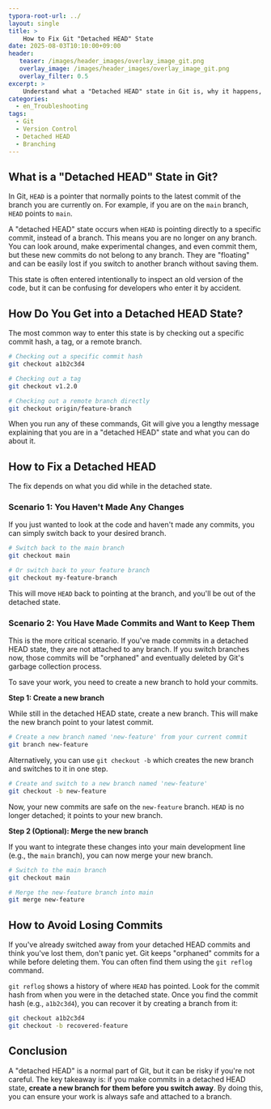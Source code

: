 ```yaml
---
typora-root-url: ../
layout: single
title: >
    How to Fix Git "Detached HEAD" State
date: 2025-08-03T10:10:00+09:00
header:
   teaser: /images/header_images/overlay_image_git.png
   overlay_image: /images/header_images/overlay_image_git.png
   overlay_filter: 0.5
excerpt: >
    Understand what a "Detached HEAD" state in Git is, why it happens, and how to safely get back to a branch without losing your work.
categories:
  - en_Troubleshooting
tags:
  - Git
  - Version Control
  - Detached HEAD
  - Branching
---
```


## What is a "Detached HEAD" State in Git?

In Git, `HEAD` is a pointer that normally points to the latest commit of the branch you are currently on. For example, if you are on the `main` branch, `HEAD` points to `main`.

A "detached HEAD" state occurs when `HEAD` is pointing directly to a specific commit, instead of a branch. This means you are no longer on any branch. You can look around, make experimental changes, and even commit them, but these new commits do not belong to any branch. They are "floating" and can be easily lost if you switch to another branch without saving them.

This state is often entered intentionally to inspect an old version of the code, but it can be confusing for developers who enter it by accident.

## How Do You Get into a Detached HEAD State?

The most common way to enter this state is by checking out a specific commit hash, a tag, or a remote branch.

```bash
# Checking out a specific commit hash
git checkout a1b2c3d4

# Checking out a tag
git checkout v1.2.0

# Checking out a remote branch directly
git checkout origin/feature-branch
```

When you run any of these commands, Git will give you a lengthy message explaining that you are in a "detached HEAD" state and what you can do about it.

## How to Fix a Detached HEAD

The fix depends on what you did while in the detached state.

### Scenario 1: You Haven't Made Any Changes

If you just wanted to look at the code and haven't made any commits, you can simply switch back to your desired branch.

```bash
# Switch back to the main branch
git checkout main

# Or switch back to your feature branch
git checkout my-feature-branch
```
This will move `HEAD` back to pointing at the branch, and you'll be out of the detached state.

### Scenario 2: You Have Made Commits and Want to Keep Them

This is the more critical scenario. If you've made commits in a detached HEAD state, they are not attached to any branch. If you switch branches now, those commits will be "orphaned" and eventually deleted by Git's garbage collection process.

To save your work, you need to create a new branch to hold your commits.

**Step 1: Create a new branch**

While still in the detached HEAD state, create a new branch. This will make the new branch point to your latest commit.

```bash
# Create a new branch named 'new-feature' from your current commit
git branch new-feature
```
Alternatively, you can use `git checkout -b` which creates the new branch and switches to it in one step.

```bash
# Create and switch to a new branch named 'new-feature'
git checkout -b new-feature
```

Now, your new commits are safe on the `new-feature` branch. `HEAD` is no longer detached; it points to your new branch.

**Step 2 (Optional): Merge the new branch**

If you want to integrate these changes into your main development line (e.g., the `main` branch), you can now merge your new branch.

```bash
# Switch to the main branch
git checkout main

# Merge the new-feature branch into main
git merge new-feature
```

## How to Avoid Losing Commits

If you've already switched away from your detached HEAD commits and think you've lost them, don't panic yet. Git keeps "orphaned" commits for a while before deleting them. You can often find them using the `git reflog` command.

`git reflog` shows a history of where `HEAD` has pointed. Look for the commit hash from when you were in the detached state. Once you find the commit hash (e.g., `a1b2c3d4`), you can recover it by creating a branch from it:

```bash
git checkout a1b2c3d4
git checkout -b recovered-feature
```

## Conclusion

A "detached HEAD" is a normal part of Git, but it can be risky if you're not careful. The key takeaway is: if you make commits in a detached HEAD state, **create a new branch for them before you switch away**. By doing this, you can ensure your work is always safe and attached to a branch.
